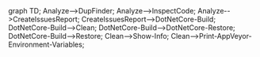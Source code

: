 <div class="mermaid">
graph TD;
Analyze-->DupFinder;
Analyze-->InspectCode;
Analyze-->CreateIssuesReport;
CreateIssuesReport-->DotNetCore-Build;
DotNetCore-Build-->Clean;
DotNetCore-Build-->DotNetCore-Restore;
DotNetCore-Build-->Restore;
Clean-->Show-Info;
Clean-->Print-AppVeyor-Environment-Variables;
</div>
